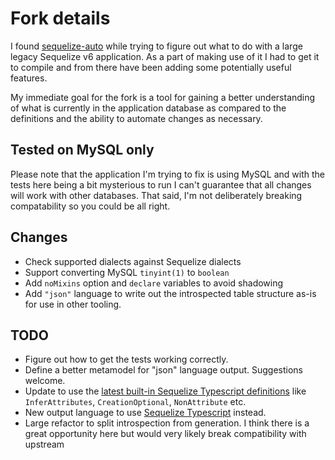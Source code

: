 # Fork details

I found [sequelize-auto](https://github.com/sequelize/sequelize-auto) while trying to figure out what to do with
a large legacy Sequelize v6 application.  As a part of making use of it I had to get it to compile and from there
have been adding some potentially useful features.

My immediate goal for the fork is a tool for gaining a better understanding of what is currently in the
application database as compared to the definitions and the ability to automate changes as necessary.

## Tested on MySQL only

Please note that the application I'm trying to fix is using MySQL and with the tests here being a bit mysterious
to run I can't guarantee that all changes will work with other databases.  That said, I'm not deliberately breaking
compatability so you could be all right.

## Changes

* Check supported dialects against Sequelize dialects
* Support converting MySQL `tinyint(1)` to `boolean`
* Add `noMixins` option and `declare` variables to avoid shadowing
* Add `"json"` language to write out the introspected table structure as-is for use in other tooling.

## TODO

* Figure out how to get the tests working correctly.
* Define a better metamodel for "json" language output.  Suggestions welcome.
* Update to use the [latest built-in Sequelize Typescript definitions](https://sequelize.org/docs/v6/other-topics/typescript/)
  like `InferAttributes`, `CreationOptional`, `NonAttribute` etc.
* New output language to use [Sequelize Typescript](https://github.com/sequelize/sequelize-typescript) instead.
* Large refactor to split introspection from generation.  I think there is a great opportunity here but would very
  likely break compatibility with upstream